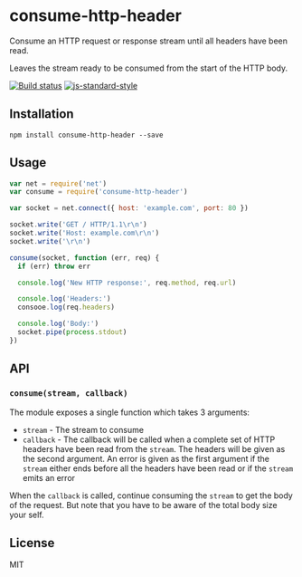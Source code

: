 # consume-http-header

Consume an HTTP request or response stream until all headers have been
read.

Leaves the stream ready to be consumed from the start of the HTTP body.

[![Build status](https://travis-ci.org/watson/consume-http-header.svg?branch=master)](https://travis-ci.org/watson/consume-http-header)
[![js-standard-style](https://img.shields.io/badge/code%20style-standard-brightgreen.svg?style=flat)](https://github.com/feross/standard)

## Installation

```
npm install consume-http-header --save
```

## Usage

```js
var net = require('net')
var consume = require('consume-http-header')

var socket = net.connect({ host: 'example.com', port: 80 })

socket.write('GET / HTTP/1.1\r\n')
socket.write('Host: example.com\r\n')
socket.write('\r\n')

consume(socket, function (err, req) {
  if (err) throw err

  console.log('New HTTP response:', req.method, req.url)

  console.log('Headers:')
  consooe.log(req.headers)

  console.log('Body:')
  socket.pipe(process.stdout)
})
```

## API

### `consume(stream, callback)`

The module exposes a single function which takes 3 arguments:

- `stream` - The stream to consume
- `callback` - The callback will be called when a complete set of HTTP
  headers have been read from the `stream`. The headers will be given as
  the second argument. An error is given as the first argument if the
  `stream` either ends before all the headers have been read or if the
  `stream` emits an error

When the `callback` is called, continue consuming the `stream` to get
the body of the request. But note that you have to be aware of the total
body size your self.

## License

MIT
